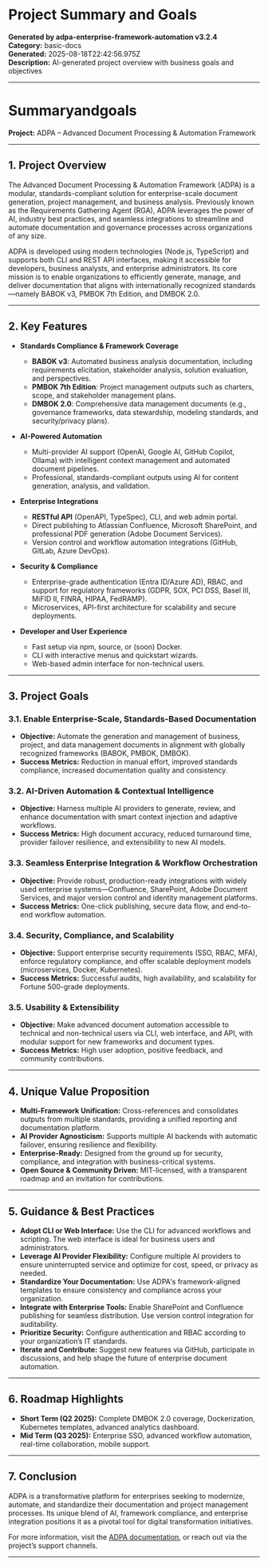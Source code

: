 # Project Summary and Goals

**Generated by adpa-enterprise-framework-automation v3.2.4**  
**Category:** basic-docs  
**Generated:** 2025-08-18T22:42:56.975Z  
**Description:** AI-generated project overview with business goals and objectives

---

# Summaryandgoals

**Project:** ADPA – Advanced Document Processing & Automation Framework

---

## 1. Project Overview

The Advanced Document Processing & Automation Framework (ADPA) is a modular, standards-compliant solution for enterprise-scale document generation, project management, and business analysis. Previously known as the Requirements Gathering Agent (RGA), ADPA leverages the power of AI, industry best practices, and seamless integrations to streamline and automate documentation and governance processes across organizations of any size.

ADPA is developed using modern technologies (Node.js, TypeScript) and supports both CLI and REST API interfaces, making it accessible for developers, business analysts, and enterprise administrators. Its core mission is to enable organizations to efficiently generate, manage, and deliver documentation that aligns with internationally recognized standards—namely BABOK v3, PMBOK 7th Edition, and DMBOK 2.0.

---

## 2. Key Features

- **Standards Compliance & Framework Coverage**
  - **BABOK v3**: Automated business analysis documentation, including requirements elicitation, stakeholder analysis, solution evaluation, and perspectives.
  - **PMBOK 7th Edition**: Project management outputs such as charters, scope, and stakeholder management plans.
  - **DMBOK 2.0**: Comprehensive data management documents (e.g., governance frameworks, data stewardship, modeling standards, and security/privacy plans).

- **AI-Powered Automation**
  - Multi-provider AI support (OpenAI, Google AI, GitHub Copilot, Ollama) with intelligent context management and automated document pipelines.
  - Professional, standards-compliant outputs using AI for content generation, analysis, and validation.

- **Enterprise Integrations**
  - **RESTful API** (OpenAPI, TypeSpec), CLI, and web admin portal.
  - Direct publishing to Atlassian Confluence, Microsoft SharePoint, and professional PDF generation (Adobe Document Services).
  - Version control and workflow automation integrations (GitHub, GitLab, Azure DevOps).

- **Security & Compliance**
  - Enterprise-grade authentication (Entra ID/Azure AD), RBAC, and support for regulatory frameworks (GDPR, SOX, PCI DSS, Basel III, MiFID II, FINRA, HIPAA, FedRAMP).
  - Microservices, API-first architecture for scalability and secure deployments.

- **Developer and User Experience**
  - Fast setup via npm, source, or (soon) Docker.
  - CLI with interactive menus and quickstart wizards.
  - Web-based admin interface for non-technical users.

---

## 3. Project Goals

### 3.1. Enable Enterprise-Scale, Standards-Based Documentation

- **Objective:** Automate the generation and management of business, project, and data management documents in alignment with globally recognized frameworks (BABOK, PMBOK, DMBOK).
- **Success Metrics:** Reduction in manual effort, improved standards compliance, increased documentation quality and consistency.

### 3.2. AI-Driven Automation & Contextual Intelligence

- **Objective:** Harness multiple AI providers to generate, review, and enhance documentation with smart context injection and adaptive workflows.
- **Success Metrics:** High document accuracy, reduced turnaround time, provider failover resilience, and extensibility to new AI models.

### 3.3. Seamless Enterprise Integration & Workflow Orchestration

- **Objective:** Provide robust, production-ready integrations with widely used enterprise systems—Confluence, SharePoint, Adobe Document Services, and major version control and identity management platforms.
- **Success Metrics:** One-click publishing, secure data flow, and end-to-end workflow automation.

### 3.4. Security, Compliance, and Scalability

- **Objective:** Support enterprise security requirements (SSO, RBAC, MFA), enforce regulatory compliance, and offer scalable deployment models (microservices, Docker, Kubernetes).
- **Success Metrics:** Successful audits, high availability, and scalability for Fortune 500-grade deployments.

### 3.5. Usability & Extensibility

- **Objective:** Make advanced document automation accessible to technical and non-technical users via CLI, web interface, and API, with modular support for new frameworks and document types.
- **Success Metrics:** High user adoption, positive feedback, and community contributions.

---

## 4. Unique Value Proposition

- **Multi-Framework Unification:** Cross-references and consolidates outputs from multiple standards, providing a unified reporting and documentation platform.
- **AI Provider Agnosticism:** Supports multiple AI backends with automatic failover, ensuring resilience and flexibility.
- **Enterprise-Ready:** Designed from the ground up for security, compliance, and integration with business-critical systems.
- **Open Source & Community Driven:** MIT-licensed, with a transparent roadmap and an invitation for contributions.

---

## 5. Guidance & Best Practices

- **Adopt CLI or Web Interface:** Use the CLI for advanced workflows and scripting. The web interface is ideal for business users and administrators.
- **Leverage AI Provider Flexibility:** Configure multiple AI providers to ensure uninterrupted service and optimize for cost, speed, or privacy as needed.
- **Standardize Your Documentation:** Use ADPA's framework-aligned templates to ensure consistency and compliance across your organization.
- **Integrate with Enterprise Tools:** Enable SharePoint and Confluence publishing for seamless distribution. Use version control integration for auditability.
- **Prioritize Security:** Configure authentication and RBAC according to your organization’s IT standards.
- **Iterate and Contribute:** Suggest new features via GitHub, participate in discussions, and help shape the future of enterprise document automation.

---

## 6. Roadmap Highlights

- **Short Term (Q2 2025):** Complete DMBOK 2.0 coverage, Dockerization, Kubernetes templates, advanced analytics dashboard.
- **Mid Term (Q3 2025):** Enterprise SSO, advanced workflow automation, real-time collaboration, mobile support.

---

## 7. Conclusion

ADPA is a transformative platform for enterprises seeking to modernize, automate, and standardize their documentation and project management processes. Its unique blend of AI, framework compliance, and enterprise integration positions it as a pivotal tool for digital transformation initiatives.

For more information, visit the [ADPA documentation](https://github.com/mdresch/requirements-gathering-agent/wiki), or reach out via the project’s support channels.

---
